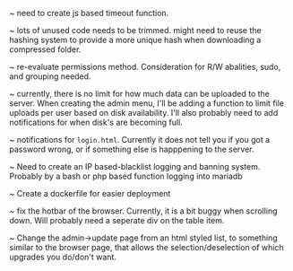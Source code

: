 ~ need to create js based timeout function.

~ lots of unused code needs to be trimmed. might need to reuse the hashing system to provide a more unique hash when downloading a compressed folder.

~ re-evaluate permissions method. Consideration for R/W abalities, sudo, and grouping needed.

~ currently, there is no limit for how much data can be uploaded to the server. When creating the admin menu, I'll be adding a function to limit file uploads per user based on disk availability. I'll also probably need to add notifications for when disk's are becoming full.

~ notifications for `login.html`. Currently it does not tell you if you got a password wrong, or if something else is happpening to the server.

~ Need to create an IP based-blacklist logging and banning system. Probably by a bash or php based function logging into mariadb

~ Create a dockerfile for easier deployment

~ fix the hotbar of the browser. Currently, it is a bit buggy when scrolling down. Will probably need a seperate div on the table item.

~ Change the admin->update page from an html styled list, to something similar to the browser page, that allows the selection/deselection of which upgrades you do/don't want.
